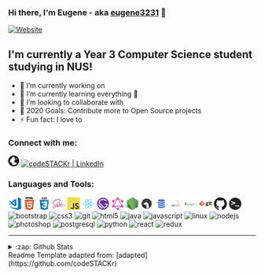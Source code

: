 ### Hi there, I'm Eugene - aka [eugene3231][website] 👋

[![Website](https://img.shields.io/website?label=eugene3231.netlify.app&style=for-the-badge&url=https%3A%2F%2Feugene3231.netlify.app)](https://eugene3231.netlify.app)

## I'm currently a Year 3 Computer Science student studying in NUS!

- 🔭 I’m currently working on 
- 🌱 I’m currently learning everything 🤣
- 👯 I’m looking to collaborate with 
- 🥅 2020 Goals: Contribute more to Open Source projects
- ⚡ Fun fact: I love to 

### Connect with me:

[<img alt="codeSTACKr.com" width="22px" src="https://raw.githubusercontent.com/iconic/open-iconic/master/svg/globe.svg" />][website]
[<img alt="codeSTACKr | LinkedIn" width="22px" src="https://cdn.jsdelivr.net/npm/simple-icons@v3/icons/linkedin.svg" />][linkedin]

### Languages and Tools:
<p align="left">
<img alt="Visual Studio Code" width="26px" src="https://raw.githubusercontent.com/github/explore/80688e429a7d4ef2fca1e82350fe8e3517d3494d/topics/visual-studio-code/visual-studio-code.png" />
<img alt="HTML5" width="26px" src="https://raw.githubusercontent.com/github/explore/80688e429a7d4ef2fca1e82350fe8e3517d3494d/topics/html/html.png" />
<img alt="CSS3" width="26px" src="https://raw.githubusercontent.com/github/explore/80688e429a7d4ef2fca1e82350fe8e3517d3494d/topics/css/css.png" />
<img alt="Sass" width="26px" src="https://raw.githubusercontent.com/github/explore/80688e429a7d4ef2fca1e82350fe8e3517d3494d/topics/sass/sass.png" />
<img alt="JavaScript" width="26px" src="https://raw.githubusercontent.com/github/explore/80688e429a7d4ef2fca1e82350fe8e3517d3494d/topics/javascript/javascript.png" />
<img alt="React" width="26px" src="https://raw.githubusercontent.com/github/explore/80688e429a7d4ef2fca1e82350fe8e3517d3494d/topics/react/react.png" />
<img alt="Gatsby" width="26px" src="https://raw.githubusercontent.com/github/explore/e94815998e4e0713912fed477a1f346ec04c3da2/topics/gatsby/gatsby.png" />
<img alt="GraphQL" width="26px" src="https://raw.githubusercontent.com/github/explore/80688e429a7d4ef2fca1e82350fe8e3517d3494d/topics/graphql/graphql.png" />
<img alt="Node.js" width="26px" src="https://raw.githubusercontent.com/github/explore/80688e429a7d4ef2fca1e82350fe8e3517d3494d/topics/nodejs/nodejs.png" />
<img alt="Deno" width="26px" src="https://raw.githubusercontent.com/github/explore/361e2821e2dea67711cde99c9c40ed357061cf27/topics/deno/deno.png" />
<img alt="SQL" width="26px" src="https://raw.githubusercontent.com/github/explore/80688e429a7d4ef2fca1e82350fe8e3517d3494d/topics/sql/sql.png" />
<img alt="MySQL" width="26px" src="https://raw.githubusercontent.com/github/explore/80688e429a7d4ef2fca1e82350fe8e3517d3494d/topics/mysql/mysql.png" />
<img alt="MongoDB" width="26px" src="https://raw.githubusercontent.com/github/explore/80688e429a7d4ef2fca1e82350fe8e3517d3494d/topics/mongodb/mongodb.png" />
<img alt="Git" width="26px" src="https://raw.githubusercontent.com/github/explore/80688e429a7d4ef2fca1e82350fe8e3517d3494d/topics/git/git.png" />
<img alt="GitHub" width="26px" src="https://raw.githubusercontent.com/github/explore/78df643247d429f6cc873026c0622819ad797942/topics/github/github.png" />
<img alt="Terminal" width="26px" src="https://raw.githubusercontent.com/github/explore/80688e429a7d4ef2fca1e82350fe8e3517d3494d/topics/terminal/terminal.png" />
<img alt="bootstrap" src="https://devicons.github.io/devicon/devicon.git/icons/bootstrap/bootstrap-plain.svg"  width="26"/>
<img alt="css3" src="https://devicons.github.io/devicon/devicon.git/icons/css3/css3-original-wordmark.svg"  width="26"/>
<img alt="git" src="https://www.vectorlogo.zone/logos/git-scm/git-scm-icon.svg"  width="26"/>
<img alt="html5" src="https://devicons.github.io/devicon/devicon.git/icons/html5/html5-original-wordmark.svg"  width="26"/>
<img alt="java" src="https://devicons.github.io/devicon/devicon.git/icons/java/java-original-wordmark.svg"  width="26"/>
<img alt="javascript" src="https://devicons.github.io/devicon/devicon.git/icons/javascript/javascript-original.svg"  width="26"/>
<img alt="linux" src="https://devicons.github.io/devicon/devicon.git/icons/linux/linux-original.svg" width="26"/>
<img alt="nodejs" src="https://devicons.github.io/devicon/devicon.git/icons/nodejs/nodejs-original-wordmark.svg" width="26"/>
<img alt="photoshop" src="https://devicons.github.io/devicon/devicon.git/icons/photoshop/photoshop-plain.svg"  width="26"/>
<img alt="postgresql" src="https://devicons.github.io/devicon/devicon.git/icons/postgresql/postgresql-original-wordmark.svg"  width="26"/>
<img alt="python" src="https://devicons.github.io/devicon/devicon.git/icons/python/python-original.svg"  width="26"/>
<img alt="react" src="https://devicons.github.io/devicon/devicon.git/icons/react/react-original-wordmark.svg"  width="26"/>
<img alt="redux" src="https://devicons.github.io/devicon/devicon.git/icons/redux/redux-original.svg"  width="40" height="40"/>
</p>

---

<details>
  <summary>:zap: Github Stats</summary>

  <img alt="eugene3231's Github Stats" src="https://github-readme-stats.codestackr.vercel.app/api?username=eugene3231&show_icons=true&hide_border=true" />

</details>
Readme Template adapted from: [adapted](https://github.com/codeSTACKr)

[website]: https://eugene3231.netlify.app
[linkedin]: https://linkedin.com/in/eugene-chua-nus
[adapted]: https://github.com/codeSTACKr